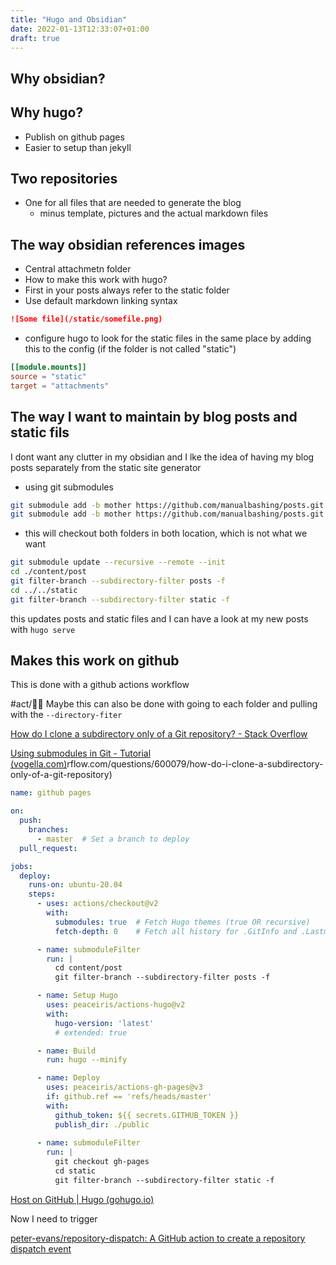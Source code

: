 ```yaml
---
title: "Hugo and Obsidian"
date: 2022-01-13T12:33:07+01:00
draft: true
---
```


## Why obsidian?

## Why hugo?

- Publish on github pages
- Easier to setup than jekyll

## Two repositories

- One for all files that are needed to generate the blog 
  - minus template, pictures and the actual markdown files

## The way  obsidian references images

- Central attachmetn folder
- How to make this work with hugo?
- First in your posts always refer to the static folder 
- Use default markdown linking syntax

```markdown
![Some file](/static/somefile.png)
```

- configure hugo to look for the static files in the same place by adding this to the config (if the folder is not called "static")

```toml
[[module.mounts]] 
source = "static" 
target = "attachments"
```

## The way I want to maintain by blog posts and static fils

I dont want any clutter in my obsidian and I lke the idea of having my blog posts separately from the static site generator

- using git submodules

```bash
git submodule add -b mother https://github.com/manualbashing/posts.git content/post
git submodule add -b mother https://github.com/manualbashing/posts.git static
```

- this will checkout both folders in both location, which is not what we want

```bash
git submodule update --recursive --remote --init
cd ./content/post
git filter-branch --subdirectory-filter posts -f
cd ../../static
git filter-branch --subdirectory-filter static -f
```

this updates posts and static files and I can have a look at my new posts with `hugo serve`

## Makes this work on github

This is done with a github actions workflow

#act/🕵🏻  Maybe this can also be done with going to each folder and pulling with the `--directory-fiter`

[How do I clone a subdirectory only of a Git repository? - Stack Overflow](https://stackoverflow.com/questions/600079/how-do-i-clone-a-subdirectory-only-of-a-git-repository)

[Using submodules in Git - Tutorial (vogella.com)](https://www.vogella.com/tutorials/GitSubmodules/article.html)rflow.com/questions/600079/how-do-i-clone-a-subdirectory-only-of-a-git-repository)

```yaml
name: github pages

on:
  push:
    branches:
      - master  # Set a branch to deploy
  pull_request:

jobs:
  deploy:
    runs-on: ubuntu-20.04
    steps:
      - uses: actions/checkout@v2
        with:
          submodules: true  # Fetch Hugo themes (true OR recursive)
          fetch-depth: 0    # Fetch all history for .GitInfo and .Lastmod

      - name: submoduleFilter
        run: |
          cd content/post
          git filter-branch --subdirectory-filter posts -f

      - name: Setup Hugo
        uses: peaceiris/actions-hugo@v2
        with:
          hugo-version: 'latest'
          # extended: true

      - name: Build
        run: hugo --minify

      - name: Deploy
        uses: peaceiris/actions-gh-pages@v3
        if: github.ref == 'refs/heads/master'
        with:
          github_token: ${{ secrets.GITHUB_TOKEN }}
          publish_dir: ./public
      
      - name: submoduleFilter
        run: |
          git checkout gh-pages
          cd static
          git filter-branch --subdirectory-filter static -f
```


[Host on GitHub | Hugo (gohugo.io)](https://gohugo.io/hosting-and-deployment/hosting-on-github/)

Now I need to trigger 

[peter-evans/repository-dispatch: A GitHub action to create a repository dispatch event](https://github.com/peter-evans/repository-dispatch)